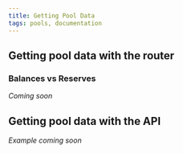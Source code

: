 ```yaml
---
title: Getting Pool Data
tags: pools, documentation
---
```


## Getting pool data with the router

### Balances vs Reserves

_Coming soon_

## Getting pool data with the API

<!-- Danger. Do not use the API to execute ANY trades or liquidity transactions. For display purposes only. -->

_Example coming soon_
